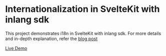 # Internationalization in SvelteKit with inlang sdk

This project demonstrates i18n in SvelteKit with inlang sdk. For more details and in-depth explanation, refer the [blog post](https://blog.aakashgoplani.in)

[Live Demo](https://sveltekit-i18n-inlang-sdk.vercel.app/)
